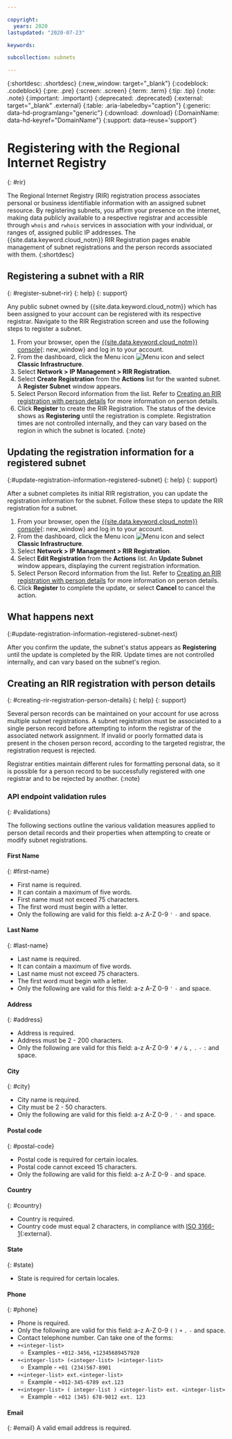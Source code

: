 ```yaml
---

copyright:
  years: 2020
lastupdated: "2020-07-23"

keywords: 

subcollection: subnets

---
```


{:shortdesc: .shortdesc}
{:new_window: target="_blank"}
{:codeblock: .codeblock}
{:pre: .pre}
{:screen: .screen}
{:term: .term}
{:tip: .tip}
{:note: .note}
{:important: .important}
{:deprecated: .deprecated}
{:external: target="_blank" .external}
{:table: .aria-labeledby="caption"}
{:generic: data-hd-programlang="generic"}
{:download: .download}
{:DomainName: data-hd-keyref="DomainName"}
{:support: data-reuse='support'}

# Registering with the Regional Internet Registry
{: #rir}

The Regional Internet Registry (RIR) registration process associates personal or business identifiable information with an assigned subnet resource. By registering subnets, you affirm your presence on the internet, making data publicly available to a respective registrar and accessible through `whois` and `rwhois` services in association with your individual, or ranges of, assigned public IP addresses. The {{site.data.keyword.cloud_notm}} RIR Registration pages enable management of subnet registrations and the person records associated with them.
{:shortdesc}

## Registering a subnet with a RIR
{: #register-subnet-rir}
{: help}
{: support}

Any public subnet owned by {{site.data.keyword.cloud_notm}} which has been assigned to your account can be registered with its respective registrar. Navigate to the RIR Registration screen and use the following steps to register a subnet.

1. From your browser, open the [{{site.data.keyword.cloud_notm}} console](https://{DomainName}/){: new_window} and log in to your account.
1. From the dashboard, click the Menu icon ![Menu icon](../../icons/icon_hamburger.svg) and select **Classic Infrastructure**.
1. Select **Network > IP Management > RIR Registration**.
1. Select **Create Registration** from the **Actions** list for the wanted subnet. A **Register Subnet** window appears.
1. Select Person Record information from the list. Refer to [Creating an RIR registration with person details](#creating-rir-registration-person-details) for more information on person details.
1. Click **Register** to create the RIR Registration.
   The status of the device shows as **Registering** until the registration is complete. Registration times are not controlled internally, and they can vary based on the region in which the subnet is located.
{:note}

## Updating the registration information for a registered subnet
{:#update-registration-information-registered-subnet}
{: help}
{: support}

After a subnet completes its initial RIR registration, you can update the registration information for the subnet. Follow these steps to update the RIR registration for a subnet.

1. From your browser, open the [{{site.data.keyword.cloud_notm}} console](https://{DomainName}/){: new_window} and log in to your account.
1. From the dashboard, click the Menu icon ![Menu icon](../../icons/icon_hamburger.svg) and select **Classic Infrastructure**.
1. Select **Network > IP Management > RIR Registration**.
1. Select **Edit Registration** from the **Actions** list. An **Update Subnet** window appears, displaying the current registration information.
1. Select Person Record information from the list. Refer to [Creating an RIR registration with person details](#creating-rir-registration-person-details) for more information on person details.
1. Click **Register** to complete the update, or select **Cancel** to cancel the action.

## What happens next
{:#update-registration-information-registered-subnet-next}

After you confirm the update, the subnet's status appears as **Registering** until the update is completed by the RIR. Update times are not controlled internally, and can vary based on the subnet's region.

## Creating an RIR registration with person details
{: #creating-rir-registration-person-details}
{: help}
{: support}

Several person records can be maintained on your account for use across multiple subnet registrations. A subnet registration must be associated to a single person record before attempting to inform the registrar of the associated network assignment. If invalid or poorly formatted data is present in the chosen person record, according to the targeted registrar, the registration request is rejected. 

Registrar entities maintain different rules for formatting personal data, so it is possible for a person record to be successfully registered with one registrar and to be rejected by another.
{:note}

### API endpoint validation rules
{: #validations}

The following sections outline the various validation measures applied to person detail records and their properties when attempting to create or modify subnet registrations.

#### First Name
{: #first-name}
* First name is required.
* It can contain a maximum of five words.
* First name must not exceed 75 characters.
* The first word must begin with a letter.
* Only the following are valid for this field: a-z A-Z 0-9 `'` `-` and space.

#### Last Name
{: #last-name}
* Last name is required.
* It can contain a maximum of five words.
* Last name must not exceed 75 characters.
* The first word must begin with a letter.
* Only the following are valid for this field: a-z A-Z 0-9 `'` `-` and space.

#### Address
{: #address}
* Address is required.
* Address must be 2 - 200 characters.
* Only the following are valid for this field: a-z A-Z 0-9 `'` `#` `/` `&` `,` `.` `-` `:` and space.

#### City
{: #city}
* City name is required.
* City must be 2 - 50 characters.
* Only the following are valid for this field: a-z A-Z 0-9 `.` `'` `-` and space.

#### Postal code
{: #postal-code}
* Postal code is required for certain locales.
* Postal code cannot exceed 15 characters.
* Only the following are valid for this field: a-z A-Z 0-9 `-` and space.

#### Country
{: #country}
* Country is required.
* Country code must equal 2 characters, in compliance with [ISO 3166-1](https://www.nro.net/list-of-country-codes-and-rirs-ordered-by-country-code){:external}. 

#### State
{: #state}
* State is required for certain locales.

#### Phone
{: #phone}
* Phone is required.
* Only the following are valid for this field: a-z A-Z 0-9 `(` `)` `+` `.` `-` and space.
* Contact telephone number. Can take one of the forms:
* `+<integer-list>`
  * Examples - `+012-3456`, `+12345689457920`
* `+<integer-list> (<integer-list> )<integer-list>`
  * Example - `+01 (234)567-8901`
* `+<integer-list> ext.<integer-list>`
  * Example - `+012-345-6789 ext.123`
* `+<integer-list> ( integer-list ) <integer-list> ext. <integer-list>`
  * Example - `+012 (345) 678-9012 ext. 123`

#### Email
{: #email}
A valid email address is required.
